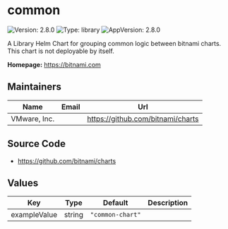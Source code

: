 # common

![Version: 2.8.0](https://img.shields.io/badge/Version-2.8.0-informational?style=flat-square) ![Type: library](https://img.shields.io/badge/Type-library-informational?style=flat-square) ![AppVersion: 2.8.0](https://img.shields.io/badge/AppVersion-2.8.0-informational?style=flat-square)

A Library Helm Chart for grouping common logic between bitnami charts. This chart is not deployable by itself.

**Homepage:** <https://bitnami.com>

## Maintainers

| Name | Email | Url |
| ---- | ------ | --- |
| VMware, Inc. |  | <https://github.com/bitnami/charts> |

## Source Code

* <https://github.com/bitnami/charts>

## Values

| Key | Type | Default | Description |
|-----|------|---------|-------------|
| exampleValue | string | `"common-chart"` |  |


